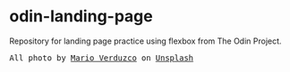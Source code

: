 # odin-landing-page
Repository for landing page practice using flexbox from The Odin Project.
<pre>All photo by <a href="https://unsplash.com/@mario?utm_source=unsplash&utm_medium=referral&utm_content=creditCopyText">Mario Verduzco</a> on <a href="https://unsplash.com/t/architecture-interior?utm_source=unsplash&utm_medium=referral&utm_content=creditCopyText">Unsplash</a></pre>

